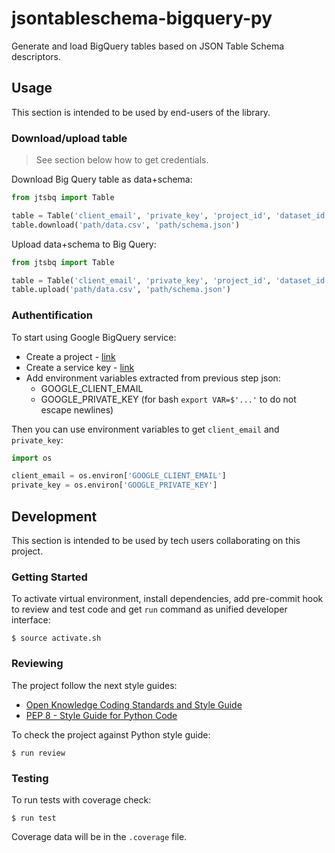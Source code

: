 # jsontableschema-bigquery-py

Generate and load BigQuery tables based on JSON Table Schema descriptors.

## Usage

This section is intended to be used by end-users of the library.

### Download/upload table

> See section below how to get credentials.

Download Big Query table as data+schema:

```python
from jtsbq import Table

table = Table('client_email', 'private_key', 'project_id', 'dataset_id', 'table_id')
table.download('path/data.csv', 'path/schema.json')
```

Upload data+schema to Big Query:

```python
from jtsbq import Table

table = Table('client_email', 'private_key', 'project_id', 'dataset_id', 'table_id')
table.upload('path/data.csv', 'path/schema.json')
```

### Authentification

To start using Google BigQuery service:
- Create a project - [link](https://console.developers.google.com/home/dashboard)
- Create a service key - [link](https://console.developers.google.com/apis/credentials)
- Add environment variables extracted from previous step json:
    - GOOGLE_CLIENT_EMAIL
    - GOOGLE_PRIVATE_KEY (for bash `export VAR=$'...'` to do not escape newlines)

Then you can use environment variables to get `client_email` and `private_key`:

```python
import os

client_email = os.environ['GOOGLE_CLIENT_EMAIL']
private_key = os.environ['GOOGLE_PRIVATE_KEY']
```

## Development

This section is intended to be used by tech users collaborating
on this project.

### Getting Started

To activate virtual environment, install
dependencies, add pre-commit hook to review and test code
and get `run` command as unified developer interface:

```
$ source activate.sh
```

### Reviewing

The project follow the next style guides:
- [Open Knowledge Coding Standards and Style Guide](https://github.com/okfn/coding-standards)
- [PEP 8 - Style Guide for Python Code](https://www.python.org/dev/peps/pep-0008/)

To check the project against Python style guide:

```
$ run review
```

### Testing

To run tests with coverage check:

```
$ run test
```

Coverage data will be in the `.coverage` file.
